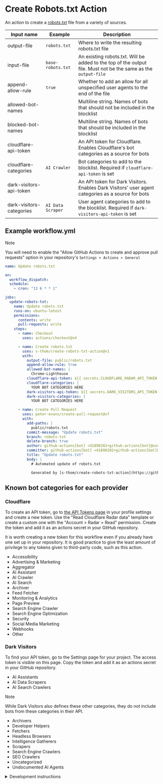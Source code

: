 # Create Robots.txt Action

An action to create a [robots.txt](https://en.wikipedia.org/wiki/Robots.txt) file from a variety of sources.

| Input name               | Example           | Description                                                                                                    |
| ------------------------ | ----------------- | -------------------------------------------------------------------------------------------------------------- |
| output-file              | `robots.txt`      | Where to write the resulting robots.txt file                                                                   |
| input-file               | `base-robots.txt` | An existing robots.txt. Will be added to the top of the output file. Must not be the same as the `output-file` |
| append-allow-rule        | `true`            | Whether to add an allow for all unspecified user agents to the end of the file                                 |
| allowed-bot-names        |                   | Multiline string. Names of bots that should not be included in the blocklist                                   |
| blocked-bot-names        |                   | Multiline string. Names of bots that should be included in the blocklist                                       |
| cloudflare-api-token     |                   | An API token for Cloudflare. Enables Cloudflare's bot categories as a source for bots                          |
| cloudflare-categories    | `AI Crawler`      | Bot categories to add to the blocklist. Required if `cloudflare-api-token` is set                              |
| dark-visitors-api-token  |                   | An API token for Dark Visitors. Enables Dark Visitors' user agent categories as a source for bots              |
| dark-visitors-categories | `AI Data Scraper` | User agent categories to add to the blocklist. Required if `dark-visitors-api-token` is set                    |

## Example workflow.yml

> [!NOTE]
>
> You will need to enable the "Allow GitHub Actions to create and approve pull requests" option in your repository's `Settings > Actions > General`

```yml
name: Update robots.txt

on:
  workflow_dispatch:
  schedule:
    - cron: "13 6 * * 1"

jobs:
  update-robots-txt:
    name: Update robots.txt
    runs-on: ubuntu-latest
    permissions:
      contents: write
      pull-requests: write
    steps:
      - name: Checkout
        uses: actions/checkout@v4

      - name: Create robots.txt
        uses: s-thom/create-robots-txt-action@v1
        with:
          output-file: public/robots.txt
          append-allow-rule: true
          allowed-bot-names: |
            Chrome-Lighthouse
          cloudflare-api-token: ${{ secrets.CLOUDFLARE_RADAR_API_TOKEN }}
          cloudflare-categories: |
            YOUR BOT CATEGORIES HERE
          dark-visitors-api-token: ${{ secrets.DARK_VISITORS_API_TOKEN }}
          dark-visitors-categories: |
            YOUR BOT CATEGORIES HERE

      - name: Create Pull Request
        uses: peter-evans/create-pull-request@v7
        with:
          add-paths: |
            public/robots.txt
          commit-message: "Update robots.txt"
          branch: robots-txt
          delete-branch: true
          author: github-actions[bot] <41898282+github-actions[bot]@users.noreply.github.com>
          committer: github-actions[bot] <41898282+github-actions[bot]@users.noreply.github.com>
          title: "Update robots.txt"
          body: |
            # Automated update of robots.txt

            Generated by [s-thom/create-robots-txt-action](https://github.com/s-thom/create-robots-txt-action)
```

## Known bot categories for each provider

### Cloudflare

To create an API token, go to [the API Tokens page](https://dash.cloudflare.com/profile/api-tokens) in your profile settings and create a new token. Use the "Read Cloudflare Radar data" template or create a custom one with the "Account > Radar > Read" permission. Create the token and add it as an actions secret in your GitHub repository.

It is worth creating a new token for this workflow even if you already have one set up in your repository. It is good practice to give the least amount of privilege to any tokens given to third-party code, such as this action.

- Accessibility
- Advertising & Marketing
- Aggregator
- AI Assistant
- AI Crawler
- AI Search
- Archiver
- Feed Fetcher
- Monitoring & Analytics
- Page Preview
- Search Engine Crawler
- Search Engine Optimization
- Security
- Social Media Marketing
- Webhooks
- Other

### Dark Visitors

To find your API token, go to the Settings page for your project. The access token is visible on this page. Copy the token and add it as an actions secret in your GitHub repository.

- AI Assistants​
- AI Data Scrapers​
- AI Search Crawlers​

> [!NOTE]
>
> While Dark Visitors also defines these other categories, they do not include bots from these categories in their API.
>
> - Archivers​
> - Developer Helpers​
> - Fetchers​
> - Headless Browsers​
> - Intelligence Gatherers​
> - Scrapers​
> - Search Engine Crawlers​
> - SEO Crawlers​
> - Uncategorized​
> - Undocumented AI Agents

<!-- markdownlint-disable MD033 -->
<details>
<summary>Development instructions</summary>
<!-- markdownlint-enable MD033 -->

## Initial Setup

After you've cloned the repository to your local machine or codespace, you'll
need to perform some initial setup steps before you can develop your action.

> [!NOTE]
>
> You'll need to have a reasonably modern version of
> [Node.js](https://nodejs.org) handy (20.x or later should work!). If you are
> using a version manager like [`nodenv`](https://github.com/nodenv/nodenv) or
> [`fnm`](https://github.com/Schniz/fnm), this template has a `.node-version`
> file at the root of the repository that can be used to automatically switch to
> the correct version when you `cd` into the repository. Additionally, this
> `.node-version` file is used by GitHub Actions in any `actions/setup-node`
> actions.

1. :hammer_and_wrench: Install the dependencies

   ```bash
   npm install
   ```

1. :building_construction: Package the TypeScript for distribution

   ```bash
   npm run bundle
   ```

1. :white_check_mark: Run the tests

   ```bash
   $ npm test

   PASS  ./index.test.js
     ✓ throws invalid number (3ms)
     ✓ wait 500 ms (504ms)
     ✓ test runs (95ms)

   ...
   ```

## Update the Action Metadata

The [`action.yml`](action.yml) file defines metadata about your action, such as
input(s) and output(s). For details about this file, see
[Metadata syntax for GitHub Actions](https://docs.github.com/en/actions/creating-actions/metadata-syntax-for-github-actions).

When you copy this repository, update `action.yml` with the name, description,
inputs, and outputs for your action.

## Update the Action Code

The [`src/`](./src/) directory is the heart of your action! This contains the
source code that will be run when your action is invoked. You can replace the
contents of this directory with your own code.

There are a few things to keep in mind when writing your action code:

- Most GitHub Actions toolkit and CI/CD operations are processed asynchronously.
  In `main.ts`, you will see that the action is run in an `async` function.

  ```javascript
  import * as core from "@actions/core";
  //...

  async function run() {
    try {
      //...
    } catch (error) {
      core.setFailed(error.message);
    }
  }
  ```

  For more information about the GitHub Actions toolkit, see the
  [documentation](https://github.com/actions/toolkit/blob/master/README.md).

So, what are you waiting for? Go ahead and start customizing your action!

1. Create a new branch

   ```bash
   git checkout -b releases/v1
   ```

1. Replace the contents of `src/` with your action code
1. Add tests to `__tests__/` for your source code
1. Format, test, and build the action

   ```bash
   npm run all
   ```

   > This step is important! It will run [`ncc`](https://github.com/vercel/ncc)
   > to build the final JavaScript action code with all dependencies included.
   > If you do not run this step, your action will not work correctly when it is
   > used in a workflow. This step also includes the `--license` option for
   > `ncc`, which will create a license file for all of the production node
   > modules used in your project.

1. (Optional) Test your action locally

   The [`@github/local-action`](https://github.com/github/local-action) utility
   can be used to test your action locally. It is a simple command-line tool
   that "stubs" (or simulates) the GitHub Actions Toolkit. This way, you can run
   your TypeScript action locally without having to commit and push your changes
   to a repository.

   The `local-action` utility can be run in the following ways:

   - Visual Studio Code Debugger

     Make sure to review and, if needed, update
     [`.vscode/launch.json`](./.vscode/launch.json)

   - Terminal/Command Prompt

     ```bash
     # npx local action <action-yaml-path> <entrypoint> <dotenv-file>
     npx local-action . src/main.ts .env
     ```

   You can provide a `.env` file to the `local-action` CLI to set environment
   variables used by the GitHub Actions Toolkit. For example, setting inputs and
   event payload data used by your action. For more information, see the example
   file, [`.env.example`](./.env.example), and the
   [GitHub Actions Documentation](https://docs.github.com/en/actions/learn-github-actions/variables#default-environment-variables).

1. Commit your changes

   ```bash
   git add .
   git commit -m "My first action is ready!"
   ```

1. Push them to your repository

   ```bash
   git push -u origin releases/v1
   ```

1. Create a pull request and get feedback on your action
1. Merge the pull request into the `main` branch

Your action is now published! :rocket:

For information about versioning your action, see
[Versioning](https://github.com/actions/toolkit/blob/master/docs/action-versioning.md)
in the GitHub Actions toolkit.

## Validate the Action

You can now validate the action by referencing it in a workflow file. For
example, [`ci.yml`](./.github/workflows/ci.yml) demonstrates how to reference an
action in the same repository.

```yaml
steps:
  - name: Checkout
    id: checkout
    uses: actions/checkout@v4

  - name: Test Local Action
    id: test-action
    uses: ./
    with:
      milliseconds: 1000

  - name: Print Output
    id: output
    run: echo "${{ steps.test-action.outputs.time }}"
```

For example workflow runs, check out the
[Actions tab](https://github.com/actions/typescript-action/actions)! :rocket:

## Usage

After testing, you can create version tag(s) that developers can use to
reference different stable versions of your action. For more information, see
[Versioning](https://github.com/actions/toolkit/blob/master/docs/action-versioning.md)
in the GitHub Actions toolkit.

To include the action in a workflow in another repository, you can use the
`uses` syntax with the `@` symbol to reference a specific branch, tag, or commit
hash.

```yaml
steps:
  - name: Checkout
    id: checkout
    uses: actions/checkout@v4

  - name: Test Local Action
    id: test-action
    uses: actions/typescript-action@v1 # Commit with the `v1` tag
    with:
      milliseconds: 1000

  - name: Print Output
    id: output
    run: echo "${{ steps.test-action.outputs.time }}"
```

## Publishing a New Release

This project includes a helper script, [`script/release`](./script/release)
designed to streamline the process of tagging and pushing new releases for
GitHub Actions.

GitHub Actions allows users to select a specific version of the action to use,
based on release tags. This script simplifies this process by performing the
following steps:

1. **Retrieving the latest release tag:** The script starts by fetching the most
   recent SemVer release tag of the current branch, by looking at the local data
   available in your repository.
1. **Prompting for a new release tag:** The user is then prompted to enter a new
   release tag. To assist with this, the script displays the tag retrieved in
   the previous step, and validates the format of the inputted tag (vX.X.X). The
   user is also reminded to update the version field in package.json.
1. **Tagging the new release:** The script then tags a new release and syncs the
   separate major tag (e.g. v1, v2) with the new release tag (e.g. v1.0.0,
   v2.1.2). When the user is creating a new major release, the script
   auto-detects this and creates a `releases/v#` branch for the previous major
   version.
1. **Pushing changes to remote:** Finally, the script pushes the necessary
   commits, tags and branches to the remote repository. From here, you will need
   to create a new release in GitHub so users can easily reference the new tags
   in their workflows.

</details>

